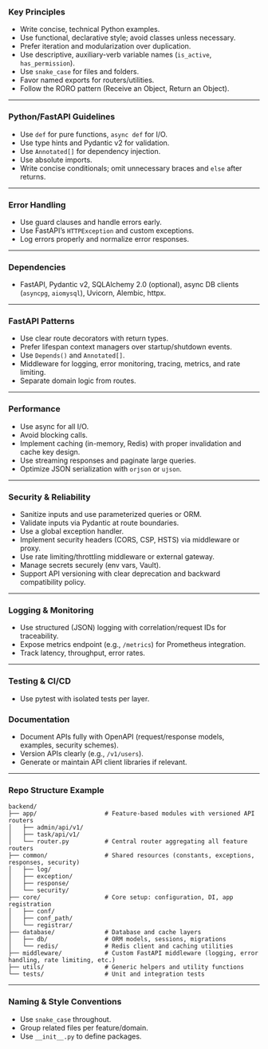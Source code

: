 ### Key Principles

* Write concise, technical Python examples.
* Use functional, declarative style; avoid classes unless necessary.
* Prefer iteration and modularization over duplication.
* Use descriptive, auxiliary-verb variable names (`is_active`, `has_permission`).
* Use `snake_case` for files and folders.
* Favor named exports for routers/utilities.
* Follow the RORO pattern (Receive an Object, Return an Object).

---

### Python/FastAPI Guidelines

* Use `def` for pure functions, `async def` for I/O.
* Use type hints and Pydantic v2 for validation.
* Use `Annotated[]` for dependency injection.
* Use absolute imports.
* Write concise conditionals; omit unnecessary braces and `else` after returns.

---

### Error Handling

* Use guard clauses and handle errors early.
* Use FastAPI’s `HTTPException` and custom exceptions.
* Log errors properly and normalize error responses.

---

### Dependencies

* FastAPI, Pydantic v2, SQLAlchemy 2.0 (optional), async DB clients (`asyncpg`, `aiomysql`), Uvicorn, Alembic, httpx.

---

### FastAPI Patterns

* Use clear route decorators with return types.
* Prefer lifespan context managers over startup/shutdown events.
* Use `Depends()` and `Annotated[]`.
* Middleware for logging, error monitoring, tracing, metrics, and rate limiting.
* Separate domain logic from routes.

---

### Performance

* Use async for all I/O.
* Avoid blocking calls.
* Implement caching (in-memory, Redis) with proper invalidation and cache key design.
* Use streaming responses and paginate large queries.
* Optimize JSON serialization with `orjson` or `ujson`.

---

### Security & Reliability

* Sanitize inputs and use parameterized queries or ORM.
* Validate inputs via Pydantic at route boundaries.
* Use a global exception handler.
* Implement security headers (CORS, CSP, HSTS) via middleware or proxy.
* Use rate limiting/throttling middleware or external gateway.
* Manage secrets securely (env vars, Vault).
* Support API versioning with clear deprecation and backward compatibility policy.

---

### Logging & Monitoring

* Use structured (JSON) logging with correlation/request IDs for traceability.
* Expose metrics endpoint (e.g., `/metrics`) for Prometheus integration.
* Track latency, throughput, error rates.

---

### Testing & CI/CD

* Use pytest with isolated tests per layer.

### Documentation

* Document APIs fully with OpenAPI (request/response models, examples, security schemes).
* Version APIs clearly (e.g., `/v1/users`).
* Generate or maintain API client libraries if relevant.

---

### Repo Structure Example

```plaintext
backend/
├── app/                   # Feature-based modules with versioned API routers
│   ├── admin/api/v1/
│   ├── task/api/v1/
│   └── router.py          # Central router aggregating all feature routers
├── common/                # Shared resources (constants, exceptions, responses, security)
│   ├── log/
│   ├── exception/
│   ├── response/
│   └── security/
├── core/                  # Core setup: configuration, DI, app registration
│   ├── conf/
│   ├── conf_path/
│   └── registrar/
├── database/              # Database and cache layers
│   ├── db/                # ORM models, sessions, migrations
│   └── redis/             # Redis client and caching utilities
├── middleware/            # Custom FastAPI middleware (logging, error handling, rate limiting, etc.)
├── utils/                 # Generic helpers and utility functions
└── tests/                 # Unit and integration tests
```

---

### Naming & Style Conventions

* Use `snake_case` throughout.
* Group related files per feature/domain.
* Use `__init__.py` to define packages.
